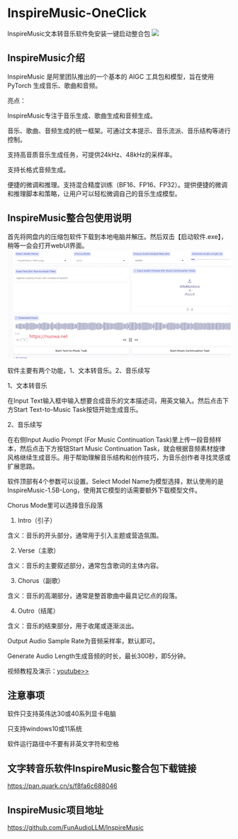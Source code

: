 # InspireMusic-OneClick
InspireMusic文本转音乐软件免安装一键启动整合包
![](https://raw.githubusercontent.com/FunAudioLLM/InspireMusic/main/asset/logo.png)

## InspireMusic介绍
InspireMusic 是阿里团队推出的一个基本的 AIGC 工具包和模型，旨在使用 PyTorch 生成音乐、歌曲和音频。

亮点：

InspireMusic专注于音乐生成、歌曲生成和音频生成。

音乐、歌曲、音频生成的统一框架。可通过文本提示、音乐流派、音乐结构等进行控制。

支持高音质音乐生成任务，可提供24kHz、48kHz的采样率。

支持长格式音频生成。

便捷的微调和推理。支持混合精度训练（BF16、FP16、FP32）。提供便捷的微调和推理脚本和策略，让用户可以轻松微调自己的音乐生成模型。

## InspireMusic整合包使用说明
首先将网盘内的压缩包软件下载到本地电脑并解压。然后双击【启动软件.exe】，稍等一会会打开webUI界面。
![](https://raw.githubusercontent.com/aidayang/InspireMusic-OneClick/refs/heads/main/jietu.webp)

软件主要有两个功能，1、文本转音乐。2、音乐续写

1、文本转音乐

在Input Text输入框中输入想要合成音乐的文本描述词，用英文输入。然后点击下方Start Text-to-Music Task按钮开始生成音乐。

2、音乐续写

在右侧Input Audio Prompt (For Music Continuation Task)里上传一段音频样本，然后点击下方按钮Start Music Continuation Task，就会根据音频素材旋律风格继续生成音乐。用于帮助理解音乐结构和创作技巧，为音乐创作者寻找灵感或扩展思路。

软件顶部有4个参数可以设置。Select Model Name为模型选择，默认使用的是InspireMusic-1.5B-Long，使用其它模型的话需要额外下载模型文件。

Chorus Mode里可以选择音乐段落

1. Intro（引子）

含义：音乐的开头部分，通常用于引入主题或营造氛围。


2. Verse（主歌）

含义：音乐的主要叙述部分，通常包含歌词的主体内容。


3. Chorus（副歌）

含义：音乐的高潮部分，通常是整首歌曲中最具记忆点的段落。


4. Outro（结尾）

含义：音乐的结束部分，用于收尾或逐渐淡出。


Output Audio Sample Rate为音频采样率，默认即可。

Generate Audio Length生成音频的时长，最长300秒，即5分钟。

视频教程及演示：[youtube>>](https://www.youtube.com/watch?v=222mZiXD0NA)

## 注意事项
软件只支持英伟达30或40系列显卡电脑

只支持windows10或11系统

软件运行路径中不要有非英文字符和空格

## 文字转音乐软件InspireMusic整合包下载链接
https://pan.quark.cn/s/f8fa6c688046

## InspireMusic项目地址
https://github.com/FunAudioLLM/InspireMusic
